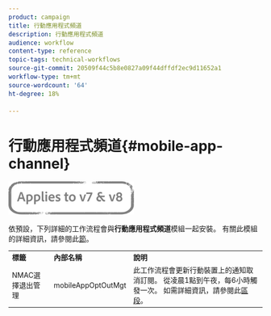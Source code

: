 ```yaml
---
product: campaign
title: 行動應用程式頻道
description: 行動應用程式頻道
audience: workflow
content-type: reference
topic-tags: technical-workflows
source-git-commit: 20509f44c5b8e0827a09f44dffdf2ec9d11652a1
workflow-type: tm+mt
source-wordcount: '64'
ht-degree: 18%

---
```



# 行動應用程式頻道{#mobile-app-channel}

![](../../assets/common.svg)

依預設，下列詳細的工作流程會與&#x200B;**行動應用程式頻道**&#x200B;模組一起安裝。 有關此模組的詳細資訊，請參閱此[節](../../delivery/using/about-mobile-app-channel.md)。

<table> 
 <tbody> 
  <tr> 
   <td> <strong>標籤</strong><br /> </td> 
   <td> <strong>內部名稱</strong><br /> </td> 
   <td> <strong>說明</strong><br /> </td> 
  </tr> 
  <tr> 
   <td> <span class="uicontrol">NMAC選擇退出管理</span> <br /> </td> 
   <td> <span class="uicontrol">mobileAppOptOutMgt</span> <br /> </td> 
   <td> 此工作流程會更新行動裝置上的通知取消訂閱。 從凌晨1點到午夜，每6小時觸發一次。 如需詳細資訊，請參閱此<a href="../../delivery/using/understanding-quarantine-management.md#push-notification-quarantines">區段</a>。<br /> </td> 
  </tr> 
 </tbody> 
</table>

